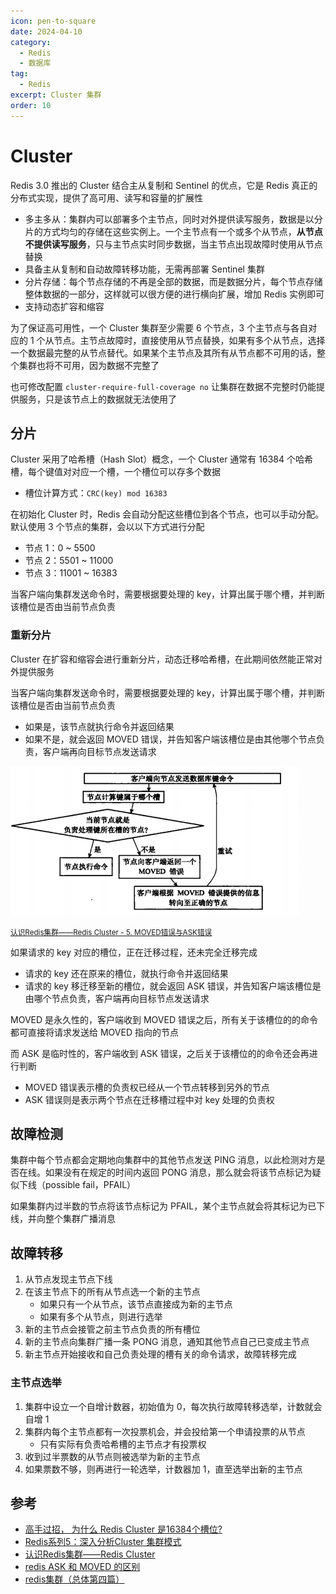```yaml
---
icon: pen-to-square
date: 2024-04-10
category:
  - Redis
  - 数据库
tag:
  - Redis
excerpt: Cluster 集群
order: 10
---
```


# Cluster

Redis 3.0 推出的 Cluster 结合主从复制和 Sentinel 的优点，它是 Redis 真正的分布式实现，提供了高可用、读写和容量的扩展性

- 多主多从：集群内可以部署多个主节点，同时对外提供读写服务，数据是以分片的方式均匀的存储在这些实例上。一个主节点有一个或多个从节点，**从节点不提供读写服务**，只与主节点实时同步数据，当主节点出现故障时使用从节点替换
- 具备主从复制和自动故障转移功能，无需再部署 Sentinel 集群
- 分片存储：每个节点存储的不再是全部的数据，而是数据分片，每个节点存储整体数据的一部分，这样就可以很方便的进行横向扩展，增加 Redis 实例即可
- 支持动态扩容和缩容

为了保证高可用性，一个 Cluster 集群至少需要 6 个节点，3 个主节点与各自对应的 1 个从节点。主节点故障时，直接使用从节点替换，如果有多个从节点，选择一个数据最完整的从节点替代。如果某个主节点及其所有从节点都不可用的话，整个集群也将不可用，因为数据不完整了

也可修改配置 `cluster-require-full-coverage no` 让集群在数据不完整时仍能提供服务，只是该节点上的数据就无法使用了

## 分片

Cluster 采用了哈希槽（Hash Slot）概念，一个 Cluster 通常有 16384 个哈希槽，每个键值对对应一个槽，一个槽位可以存多个数据

- 槽位计算方式：`CRC(key) mod 16383`

在初始化 Cluster 时，Redis 会自动分配这些槽位到各个节点，也可以手动分配。默认使用 3 个节点的集群，会以以下方式进行分配

- 节点 1：0 ~ 5500
- 节点 2：5501 ~ 11000
- 节点 3：11001 ~ 16383

当客户端向集群发送命令时，需要根据要处理的 key，计算出属于哪个槽，并判断该槽位是否由当前节点负责

### 重新分片

Cluster 在扩容和缩容会进行重新分片，动态迁移哈希槽，在此期间依然能正常对外提供服务

当客户端向集群发送命令时，需要根据要处理的 key，计算出属于哪个槽，并判断该槽位是否由当前节点负责

- 如果是，该节点就执行命令并返回结果
- 如果不是，就会返回 MOVED 错误，并告知客户端该槽位是由其他哪个节点负责，客户端再向目标节点发送请求

![](./md.assets/moved.png)

<small>[认识Redis集群——Redis Cluster - 5. MOVED错误与ASK错误](https://www.cnblogs.com/jian0110/p/14002555.html)</small>

如果请求的 key 对应的槽位，正在迁移过程，还未完全迁移完成

- 请求的 key 还在原来的槽位，就执行命令并返回结果
- 请求的 key 移迁移至新的槽位，就会返回 ASK 错误，并告知客户端该槽位是由哪个节点负责，客户端再向目标节点发送请求

MOVED 是永久性的，客户端收到 MOVED 错误之后，所有关于该槽位的的命令都可直接将请求发送给 MOVED 指向的节点

而 ASK 是临时性的，客户端收到 ASK 错误，之后关于该槽位的的命令还会再进行判断

- MOVED 错误表示槽的负责权已经从一个节点转移到另外的节点
- ASK 错误则是表示两个节点在迁移槽过程中对 key 处理的负责权

## 故障检测

集群中每个节点都会定期地向集群中的其他节点发送 PING 消息，以此检测对方是否在线。如果没有在规定的时间内返回 PONG 消息，那么就会将该节点标记为疑似下线（possible fail，PFAIL）

如果集群内过半数的节点将该节点标记为 PFAIL，某个主节点就会将其标记为已下线，并向整个集群广播消息

## 故障转移

1. 从节点发现主节点下线
2. 在该主节点下的所有从节点选一个新的主节点
    - 如果只有一个从节点，该节点直接成为新的主节点
    - 如果有多个从节点，则进行选举
3. 新的主节点会接管之前主节点负责的所有槽位
4. 新的主节点向集群广播一条 PONG 消息，通知其他节点自己已变成主节点
5. 新主节点开始接收和自己负责处理的槽有关的命令请求，故障转移完成

### 主节点选举

1. 集群中设立一个自增计数器，初始值为 0，每次执行故障转移选举，计数就会自增 1
2. 集群内每个主节点都有一次投票机会，并会投给第一个申请投票的从节点
    - 只有实际有负责哈希槽的主节点才有投票权
3. 收到过半票数的从节点则被选举为新的主节点
4. 如果票数不够，则再进行一轮选举，计数器加 1，直至选举出新的主节点

## 参考

- [高手过招， 为什么 Redis Cluster 是16384个槽位?](https://blog.csdn.net/itomge/article/details/122075246)
- [Redis系列5：深入分析Cluster 集群模式](https://www.cnblogs.com/wzh2010/p/15886799.html)
- [认识Redis集群——Redis Cluster](https://www.cnblogs.com/jian0110/p/14002555.html)
- [redis ASK 和 MOVED 的区别](https://blog.csdn.net/qinxinhe7/article/details/136160514)
- [redis集群（总体第四篇）](https://blog.csdn.net/weixin_46635575/article/details/124079480)
